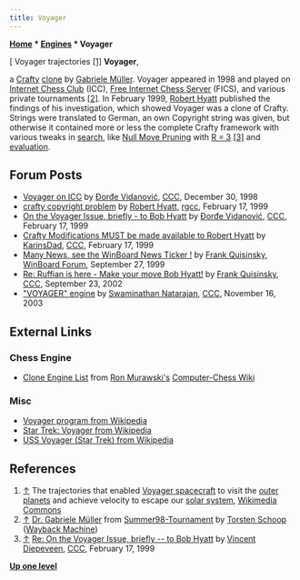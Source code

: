 ```yaml
---
title: Voyager
---
```

**[Home](Home "Home") \* [Engines](Engines "Engines") \* Voyager**



[ Voyager trajectories <a id="cite-note-1" href="#cite-ref-1">[1]</a>
**Voyager**,  

a [Crafty](Crafty "Crafty") [clone](Category:Clone "Category:Clone") by [Gabriele Müller](Gabriele_M%C3%BCller "Gabriele Müller"). Voyager appeared in 1998 and played on [Internet Chess Club](index.php?title=Internet_Chess_Club&action=edit&redlink=1 "Internet Chess Club (page does not exist)") (ICC), [Free Internet Chess Server](index.php?title=Free_Internet_Chess_Server&action=edit&redlink=1 "Free Internet Chess Server (page does not exist)") (FICS), and various private tournaments 
<a id="cite-note-2" href="#cite-ref-2">[2]</a>. 
In February 1999, [Robert Hyatt](Robert_Hyatt "Robert Hyatt") published the findings of his investigation, which showed Voyager was a clone of Crafty. 
Strings were translated to German, an own Copyright string was given, but otherwise it contained more or less the complete Crafty framework with various tweaks in [search](Search "Search"), like [Null Move Pruning](Null_Move_Pruning "Null Move Pruning") with [R = 3](Depth_Reduction_R "Depth Reduction R")
<a id="cite-note-3" href="#cite-ref-3">[3]</a> 
and [evaluation](Evaluation "Evaluation"). 



## Forum Posts


* [Voyager on ICC](https://www.stmintz.com/ccc/index.php?id=37927) by [Đorđe Vidanović](%C4%90or%C4%91e_Vidanovi%C4%87 "Đorđe Vidanović"), [CCC](CCC "CCC"), December 30, 1998
* [crafty copyright problem](https://groups.google.com/g/rec.games.chess.computer/c/zIUg9A3GkZg/m/D7OvJBESxiMJ) by [Robert Hyatt](Robert_Hyatt "Robert Hyatt"), [rgcc](Computer_Chess_Forums "Computer Chess Forums"), February 17, 1999
* [On the Voyager Issue, briefly - to Bob Hyatt](https://www.stmintz.com/ccc/index.php?id=43466) by [Đorđe Vidanović](%C4%90or%C4%91e_Vidanovi%C4%87 "Đorđe Vidanović"), [CCC](CCC "CCC"), February 17, 1999
* [Crafty Modifications MUST be made available to Robert Hyatt](https://www.stmintz.com/ccc/index.php?id=43533) by [KarinsDad](index.php?title=KarinsDad&action=edit&redlink=1 "KarinsDad (page does not exist)"), [CCC](CCC "CCC"), February 17, 1999
* [Many News, see the WinBoard News Ticker !](http://www.open-aurec.com/wbforum/viewtopic.php?t=30370) by [Frank Quisinsky](Frank_Quisinsky "Frank Quisinsky"), [WinBoard Forum](Computer_Chess_Forums "Computer Chess Forums"), September 27, 1999
* [Re: Ruffian is here - Make your move Bob Hyatt!](https://www.stmintz.com/ccc/index.php?id=253595) by [Frank Quisinsky](Frank_Quisinsky "Frank Quisinsky"), [CCC](CCC "CCC"), September 23, 2002
* ["VOYAGER" engine](https://www.stmintz.com/ccc/index.php?id=327820) by [Swaminathan Natarajan](Swaminathan_Natarajan "Swaminathan Natarajan"), [CCC](CCC "CCC"), November 16, 2003


## External Links


### Chess Engine


* [Clone Engine List](http://computer-chess.org/doku.php?id=computer_chess:wiki:lists:clone_engine_list) from [Ron Murawski's](Ron_Murawski "Ron Murawski") [Computer-Chess Wiki](http://computer-chess.org/doku.php?id=home)


### Misc


* [Voyager program from Wikipedia](https://en.wikipedia.org/wiki/Voyager_program)
* [Star Trek: Voyager from Wikipedia](https://en.wikipedia.org/wiki/Star_Trek:_Voyager)
* [USS Voyager (Star Trek) from Wikipedia](https://en.wikipedia.org/wiki/USS_Voyager_%28Star_Trek%29)


## References


1. <a id="cite-ref-1" href="#cite-note-1">↑</a> The trajectories that enabled [Voyager spacecraft](https://en.wikipedia.org/wiki/Voyager_program) to visit the [outer planets](https://en.wikipedia.org/wiki/Solar_System#Outer_Solar_System) and achieve velocity to escape our [solar system](https://en.wikipedia.org/wiki/Solar_System), [Wikimedia Commons](https://en.wikipedia.org/wiki/Wikimedia_Commons)
2. <a id="cite-ref-2" href="#cite-note-2">↑</a> [Dr. Gabriele Müller](https://web.archive.org/web/20180713102955/http://chess.fsv.de/Summer98/descript.htm#Dr.%20Gabriele%20M%C3%BCller) from [Summer98-Tournament](https://web.archive.org/web/20180713102955/http://chess.fsv.de/Summer98/descript.htm) by [Torsten Schoop](index.php?title=Torsten_Schoop&action=edit&redlink=1 "Torsten Schoop (page does not exist)") ([Wayback Machine](https://en.wikipedia.org/wiki/Wayback_Machine))
3. <a id="cite-ref-3" href="#cite-note-3">↑</a> [Re: On the Voyager Issue, briefly -- to Bob Hyatt](https://www.stmintz.com/ccc/index.php?id=43498) by [Vincent Diepeveen](Vincent_Diepeveen "Vincent Diepeveen"), [CCC](CCC "CCC"), February 17, 1999

**[Up one level](Engines "Engines")**







 
